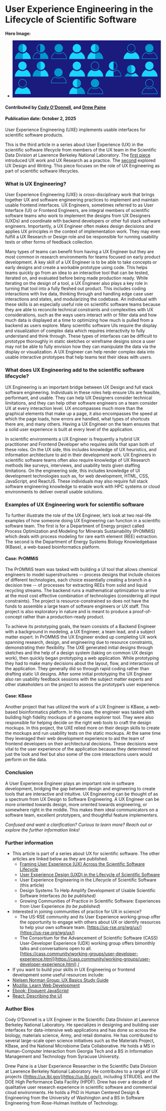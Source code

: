 # User Experience Engineering in the Lifecycle of Scientific Software

**Hero Image:**

- <img src='../../images/Hero_topic_user_experience_072125.png' />

#### Contributed by [Cody O'Donnell](https://github.com/codytodonnell), and [Drew Paine](https://github.com/pained)

#### Publication date: October 2, 2025

<!-- begin deck -->
User Experience Engineering (UXE) implements usable interfaces for scientific software products.
<!-- end deck -->

This is the third article in a series about User Experience (UX) in the scientific software lifecycle from members of the UX team in the Scientific Data Division at Lawrence Berkeley National Laboratory. The [first piece](/blog_posts/framing-user-experience-ux-across-the-scientific-software-lifecycle) introduced UX work and UX Research as a practice. The [second](/blog_posts/user-experience-design-uxd-in-the-lifecycle-of-scientific-software) explored UX Design and Writing. This piece focuses on the role of UX Engineering as part of scientific software lifecycles.

### What is UX Engineering?

User Experience Engineering (UXE) is cross-disciplinary work that brings together UX and software engineering practices to implement and maintain usable frontend interfaces. UX Engineers, sometimes referred to as User Interface (UI) or Frontend Engineers, are integral members of scientific software teams who work to implement the designs from UX Designers (UXDs) and coordinate with backend developers or other full stack software engineers. Importantly, a UX Engineer often makes design decisions and applies UX principles in the context of implementation work. They may even fulfill a UX Research or Design role and be responsible for running usability tests or other forms of feedback collection.

Many types of teams can benefit from having a UX Engineer but they are most common in research environments for teams focused on early product development. A key skill of a UX Engineer is to be able to take concepts or early designs and create a workable prototype using code. This helps teams quickly go from an idea to an interactive tool that can be tested, iterated on, and evaluated before being made production ready. While iterating on the design of a tool, a UX Engineer also plays a key role in turning that tool into a fully fleshed out product. This includes coding interactions with live data, thinking through and handling edge case user interactions and states, and modularizing the codebase. An individual with these skills is an especially useful role on scientific software teams because they are able to reconcile technical constraints and complexities with UX considerations, such as the ways users interact with or filter data and how much data is displayed at a time to optimizing how much is pulled from a backend as users explore. Many scientific software UIs require the display and visualization of complex data which requires interactivity to fully understand and think through. These types of interfaces can be difficult to prototype thoroughly in static sketches or wireframe designs since a user may not be able to fully envision how they can manipulate the data via the display or visualization. A UX Engineer can help render complex data into usable interactive prototypes that help teams test their ideas with users.

### What does UX Engineering add to the scientific software lifecycle?

UX Engineering is an important bridge between UX Design and full stack software engineering. Individuals in these roles help ensure UIs are feasible, performant, and usable. They can help UX Designers consider technical limitations, and they can help other software engineers on a team consider UX at every interaction level. UX encompasses much more than the graphical elements that make up a page, it also encompasses the speed at which the page loads, how errors are handled, what types of shortcuts there are, and many others. Having a UX Engineer on the team ensures that a solid user experience is built at every level of the application.

In scientific environments a UX Engineer is frequently a hybrid UX practitioner and Frontend Developer who requires skills that span both of these roles. On the UX side, this includes knowledge of UX heuristics, and information architecture to aid in their development work. UX Engineers in scientific software teams often also require knowledge of UX Research methods like surveys, interviews, and usability tests given staffing limitations. On the engineering side, this includes knowledge of UI development technologies such as, for web development, HTML, CSS, JavaScript, and ReactJS. These individuals may also require full stack software engineering knowledge to enable work with HPC systems or cloud environments to deliver overall usable solutions.

### Examples of UX Engineering work for scientific software

To further illustrate the role of the UX Engineer, let’s look at two real-life examples of how someone doing UX Engineering can function in a scientific software team. The first is for a Department of Energy project called Process Optimization and Modeling for Minerals Sustainability (PrOMMiS) which deals with process modeling for rare earth element (REE) extraction. The second is the Department of Energy Systems Biology Knowledgebase (KBase), a web-based bioinformatics platform.

#### Case: PrOMMiS

The PrOMMiS team was tasked with building a UI tool that allows chemical engineers to model superstructures -- process designs that include choices of different technologies, each choice essentially creating a branch in a decision tree -- of processes for extracting REEs from solid and liquid recycling streams. The backend runs a mathematical optimization to arrive at the most cost effective combination of technologies (considering all input constraints). The project is resource-constrained so does not have the funds to assemble a large team of software engineers or UX staff. This project is also exploratory in nature and is meant to produce a proof-of-concept rather than a production-ready product. 

To achieve its prototyping goals, the team consists of a Backend Engineer with a background in modeling, a UX Engineer, a team lead, and a subject matter expert. In PrOMMiS the UX Engineer ended up completing UX work spanning research, design, and engineering due to resource constraints, demonstrating their flexibility. The UXE generated initial designs through sketches and the help of a design system (taking on common UX design work), then quickly began prototyping a web application. While prototyping they had to make many decisions about the layout, flow, and interactions of the application. They generally did so through rapid coding rather than drafting static UI designs. After some initial prototyping the UX Engineer also ran usability feedback sessions with the subject matter experts and other stakeholders on the project to assess the prototype’s user experience.

#### Case: KBase

Another project that has utilized the work of a UX Engineer is KBase, a web-based bioinformatics platform. In this case, the engineer was tasked with building high fidelity mockups of a genome explorer tool. They were also responsible for helping decide on the right web tools to craft the design mockups. In this project, the UXE relied more on their design skills to create the mockups and run usability tests on the static mockups. At the same time they leveraged their web development experience to aid the team of frontend developers on their architectural decisions. These decisions were vital to the user experience of the application because they determined not just the look and feel but also some of the core interactions users would perform on the data.

### Conclusion

A User Experience Engineer plays an important role in software development, bridging the gap between design and engineering to create tools that are interactive and intuitive. UX Engineering can be thought of as a spectrum from UX Design to Software Engineering. A UX Engineer can be more oriented towards design, more oriented towards engineering, or somewhere right in the middle. This makes them ideal communicators on a software team, excellent prototypers, and thoughtful feature implementers.

*Confused and want a clarification? Curious to learn more? Reach out or explore the further information links!*

### Further information

* This article is part of a series about UX for scientific software.  The other articles are linked below as they are published.
  * [Framing User Experience (UX) Across the Scientific Software Lifecycle](/blog_posts/framing-user-experience-ux-across-the-scientific-software-lifecycle)
  * [User Experience Design (UXD) in the Lifecycle of Scientific Software](/blog_posts/user-experience-design-uxd-in-the-lifecycle-of-scientific-software)
  * User Experience Engineering in the Lifecycle of Scientific Software (this article)
  * Design Systems To Help Amplify Development of Usable Scientific Software Interfaces *(to be published)*
  * Growing Communities of Practice in Scientific Software: Experiences from User Experience *(to be published*)
* Interested in joining communities of practice for UX in science?
  * The US-RSE community and its User Experience working group offer the opportunity to engage with others about UX or identify resources to help your own software team. [https://us-rse.org/wg/ux/](https://us-rse.org/wg/ux/)
  * The Consortium for the Advancement of Scientific Software (CASS) User-Developer Experience (UDX) working group offers bimonthly talks and conversations open to all. [https://cass.community/working-groups/user-developer-experience.html](https://cass.community/working-groups/user-developer-experience.html) [/](https://us-rse.org/wg/ux/)
* If you want to build your skills in UX Engineering or frontend development some useful resources include:  
* [Nielsen Norman Group: UX Basics Study Guide](https://www.nngroup.com/articles/ux-basics-study-guide/)  
* [Mozilla: Learn Web Development](https://developer.mozilla.org/en-US/docs/Learn_web_development)  
* [Ebook: Eloquent JavaScript](https://eloquentjavascript.net/)  
* [React: Describing the UI](https://react.dev/learn/describing-the-ui)

### Author Bios

Cody O’Donnell is a UX Engineer in the Scientific Data Division at Lawrence Berkeley National Laboratory. He specializes in designing and building user interfaces for data-intensive web applications and has done so across the biology, materials science, Army, and retail domains. He has contributed to several large-scale open science initiatives such as the Materials Project, KBase, and the National Microbiome Data Collaborative. He holds a MS in Human-Computer Interaction from Georgia Tech and a BS in Information Management and Technology from Syracuse University.

Drew Paine is a User Experience Researcher in the Scientific Data Division at Lawrence Berkeley National Laboratory. He contributes to a range of UX projects ([https://ux.lbl.gov](https://ux.lbl.gov)), including STRUDEL and the DOE High Performance Data Facility (HPDF). Drew has over a decade of qualitative user research experience in scientific software and commercial cloud environments. He holds a PhD in Human Centered Design & Engineering from the University of Washington and a BS in Software Engineering from Rose-Hulman Institute of Technology.

<!---
Publish: Yes
Track: Deep Dive
Topics: user experience design, software process improvement
--->
